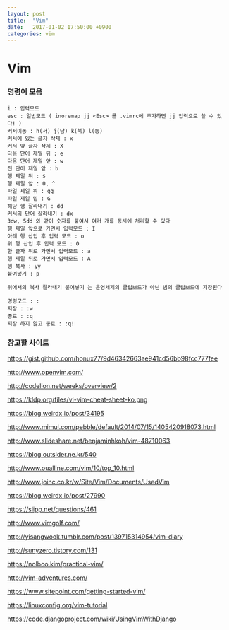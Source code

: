 ```yaml
---
layout: post
title:  "Vim"
date:   2017-01-02 17:50:00 +0900
categories: vim
---
```


# Vim

### 명령어 모음
```
i : 입력모드
esc : 일반모드 ( inoremap jj <Esc> 를 .vimrc에 추가하면 jj 입력으로 쓸 수 있다! )
커서이동 : h(서) j(남) k(북) l(동)
커서에 있는 글자 삭제 : x
커서 앞 글자 삭제 : X
다음 단어 제일 뒤 : e
다음 단어 제일 앞 : w
전 단어 제일 앞 : b
행 제일 뒤 : $
행 제일 앞 : 0, ^
파일 제일 위 : gg
파일 제일 밑 : G
해당 행 잘라내기 : dd
커서의 단어 잘라내기 : dx
3dw, 5dd 와 같이 숫자를 붙여서 여러 개를 동시에 처리할 수 있다
행 제일 앞으로 가면서 입력모드 : I
아래 행 삽입 후 입력 모드 : o
위 행 삽입 후 입력 모드 : O
한 글자 뒤로 가면서 입력모드 : a
행 제일 뒤로 가면서 입력모드 : A
행 복사 : yy
붙여넣기 : p

위에서의 복사 잘라내기 붙여넣기 는 운영체제의 클립보드가 아닌 빔의 클립보드에 저장된다

명령모드 : :
저장 : :w
종료 : :q
저장 하지 않고 종료 : :q!
```

### 참고할 사이트

https://gist.github.com/honux77/9d46342663ae941cd56bb98fcc777fee

http://www.openvim.com/

http://codelion.net/weeks/overview/2

https://kldp.org/files/vi-vim-cheat-sheet-ko.png

https://blog.weirdx.io/post/34195

http://www.mimul.com/pebble/default/2014/07/15/1405420918073.html

http://www.slideshare.net/benjaminhkoh/vim-48710063

https://blog.outsider.ne.kr/540

http://www.oualline.com/vim/10/top_10.html

http://www.joinc.co.kr/w/Site/Vim/Documents/UsedVim

https://blog.weirdx.io/post/27990

https://slipp.net/questions/461

http://www.vimgolf.com/

http://yisangwook.tumblr.com/post/139715314954/vim-diary

http://sunyzero.tistory.com/131

https://nolboo.kim/practical-vim/

http://vim-adventures.com/

https://www.sitepoint.com/getting-started-vim/

https://linuxconfig.org/vim-tutorial

https://code.djangoproject.com/wiki/UsingVimWithDjango

